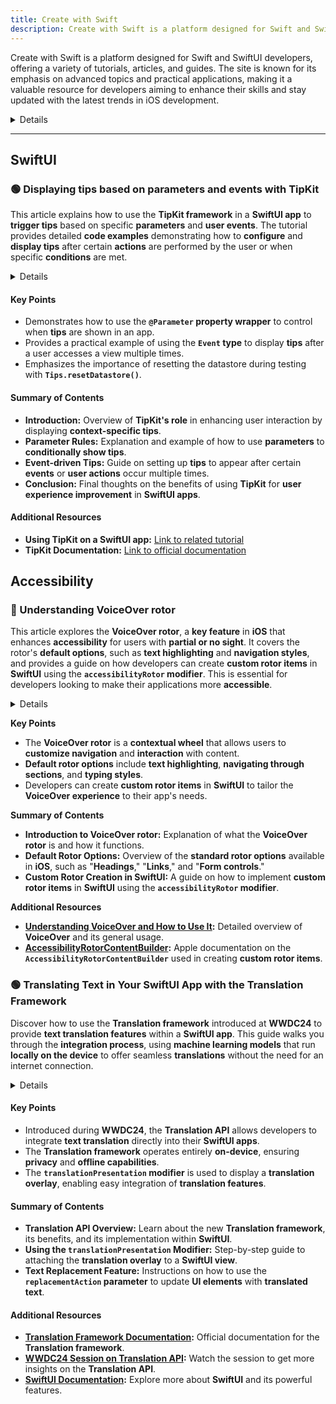 ```yaml
---
title: Create with Swift
description: Create with Swift is a platform designed for Swift and SwiftUI developers, offering a variety of tutorials, articles, and guides. The site is known for its emphasis on advanced topics and practical applications, making it a valuable resource for developers aiming to enhance their skills and stay updated with the latest trends in iOS development.
---
```


Create with Swift is a platform designed for Swift and SwiftUI developers, offering a variety of tutorials, articles, and guides. The site is known for its emphasis on advanced topics and practical applications, making it a valuable resource for developers aiming to enhance their skills and stay updated with the latest trends in iOS development.

<details>

**URL:** https://www.createwithswift.com

**Authors:** `Create with Swift Team`

**Complexity Levels:**
   - **Beginner:** 40%
   - **Intermediate:** 35%
   - **Advanced:** 25%

**Frequency of Posting:**  2-3 times a week

**Types of Content:**
   - **Tutorials:** 60% (Step-by-step guides and practical examples)
   - **Articles:** 30% (In-depth articles and best practices)
   - **News:** 5% (Updates on Swift and iOS development)
   - **Interviews:** 5% (Insights from industry professionals)

**Additional Features:**
   - **Newsletter:** Available for regular updates and news.
   - **E-Books/Guides:** Downloadable e-books and guides for in-depth learning.
   - **Certifications:** Available for completed courses and tutorials, offering a credential for developers.

</details>

<LinkCard title="Visit Create with Swift" href="https://www.createwithswift.com" />

---

## **SwiftUI**

### 🟢 Displaying tips based on parameters and events with TipKit

This article explains how to use the **TipKit framework** in a **SwiftUI app** to **trigger tips** based on specific **parameters** and **user events**. The tutorial provides detailed **code examples** demonstrating how to **configure** and **display tips** after certain **actions** are performed by the user or when specific **conditions** are met.

<details>

**URL:** [Displaying tips based on parameters and events with TipKit](https://www.createwithswift.com/displaying-tips-based-on-parameters-and-events-with-tipkit/)

**Published:** Jun 29, 2024

**Authors:** `Tiago Gomes Pereira, Matteo Altobello`

**Tags:**  
`SwiftUI`, `TipKit`, `iOS`, `Event-driven`, `Swift`

</details>

#### Key Points
- Demonstrates how to use the **`@Parameter` property wrapper** to control when **tips** are shown in an app.
- Provides a practical example of using the **`Event` type** to display **tips** after a user accesses a view multiple times.
- Emphasizes the importance of resetting the datastore during testing with **`Tips.resetDatastore()`**.

#### Summary of Contents
- **Introduction:** Overview of **TipKit's role** in enhancing user interaction by displaying **context-specific tips**.
- **Parameter Rules:** Explanation and example of how to use **parameters** to **conditionally show tips**.
- **Event-driven Tips:** Guide on setting up **tips** to appear after certain **events** or **user actions** occur multiple times.
- **Conclusion:** Final thoughts on the benefits of using **TipKit** for **user experience improvement** in **SwiftUI apps**.

#### Additional Resources
- **Using TipKit on a SwiftUI app:** [Link to related tutorial](https://www.createwithswift.com/using-tipkit-on-a-swiftui-app/)
- **TipKit Documentation:** [Link to official documentation](https://developer.apple.com/documentation/tipkit?ref=createwithswift.com)

<LinkCard title="Read Full Article" href="https://www.createwithswift.com/displaying-tips-based-on-parameters-and-events-with-tipkit/" />

## **Accessibility**

### 🔵 Understanding VoiceOver rotor
This article explores the **VoiceOver rotor**, a **key feature** in **iOS** that enhances **accessibility** for users with **partial or no sight**. It covers the rotor's **default options**, such as **text highlighting** and **navigation styles**, and provides a guide on how developers can create **custom rotor items** in **SwiftUI** using the **`accessibilityRotor` modifier**. This is essential for developers looking to make their applications more **accessible**.

<details>

**URL:** https://www.createwithswift.com/understanding-accessibility-rotors-and-how-to-use-them/

**Published:** Jun 27, 2024

**Authors:** `Pasquale Vittoriosi, Matteo Altobello`

**Tags:**  
`Accessibility`, `iOS`, `SwiftUI`, `VoiceOver`

</details>

**Key Points**
- The **VoiceOver rotor** is a **contextual wheel** that allows users to **customize navigation** and **interaction** with content.
- **Default rotor options** include **text highlighting**, **navigating through sections**, and **typing styles**.
- Developers can create **custom rotor items** in **SwiftUI** to tailor the **VoiceOver experience** to their app's needs.

**Summary of Contents**
- **Introduction to VoiceOver rotor:** Explanation of what the **VoiceOver rotor** is and how it functions.
- **Default Rotor Options:** Overview of the **standard rotor options** available in **iOS**, such as "**Headings**," "**Links**," and "**Form controls**."
- **Custom Rotor Creation in SwiftUI:** A guide on how to implement **custom rotor items** in **SwiftUI** using the **`accessibilityRotor` modifier**.

**Additional Resources**
- **[Understanding VoiceOver and How to Use It](https://www.createwithswift.com/understanding-voiceover-and-how-to-use-it/):** Detailed overview of **VoiceOver** and its general usage.
- **[AccessibilityRotorContentBuilder](https://developer.apple.com/documentation/swiftui/accessibilityrotorcontentbuilder?ref=createwithswift.com):** Apple documentation on the **`AccessibilityRotorContentBuilder`** used in creating **custom rotor items**.

<LinkCard title="Read Full Article" href="https://www.createwithswift.com/understanding-accessibility-rotors-and-how-to-use-them/" />

### 🟢 Translating Text in Your SwiftUI App with the Translation Framework

Discover how to use the **Translation framework** introduced at **WWDC24** to provide **text translation features** within a **SwiftUI app**. This guide walks you through the **integration process**, using **machine learning models** that run **locally on the device** to offer seamless **translations** without the need for an internet connection.

<details>

**URL:** [Original Blog Post](https://www.createwithswift.com/translating-text-in-your-swiftui-app-with-the-translation-framework/)

**Published:** August 1, 2024

**Authors:** `Matteo Altobello`

**Tags:**  
`swiftui`, `ios`, `translation`, `machine-learning`, `wwdc24`

</details>

#### Key Points
- Introduced during **WWDC24**, the **Translation API** allows developers to integrate **text translation** directly into their **SwiftUI apps**.
- The **Translation framework** operates entirely **on-device**, ensuring **privacy** and **offline capabilities**.
- The **`translationPresentation` modifier** is used to display a **translation overlay**, enabling easy integration of **translation features**.

#### Summary of Contents
- **Translation API Overview:** Learn about the new **Translation framework**, its benefits, and its implementation within **SwiftUI**.
- **Using the `translationPresentation` Modifier:** Step-by-step guide to attaching the **translation overlay** to a **SwiftUI view**.
- **Text Replacement Feature:** Instructions on how to use the **`replacementAction` parameter** to update **UI elements** with **translated text**.

#### Additional Resources
- **[Translation Framework Documentation](https://developer.apple.com/documentation/translation):** Official documentation for the **Translation framework**.
- **[WWDC24 Session on Translation API](https://developer.apple.com/videos/play/wwdc2024/10084/):** Watch the session to get more insights on the **Translation API**.
- **[SwiftUI Documentation](https://developer.apple.com/documentation/swiftui):** Explore more about **SwiftUI** and its powerful features.

<LinkCard title="Read Full Article" href="https://www.createwithswift.com/translating-text-in-your-swiftui-app-with-the-translation-framework/" />
